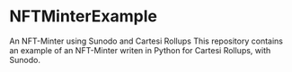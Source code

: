 # NFTMinterExample
An NFT-Minter using Sunodo and Cartesi Rollups This repository contains an example of an NFT-Minter writen in Python for Cartesi Rollups, with Sunodo.
